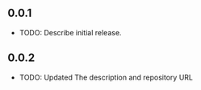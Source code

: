 ## 0.0.1

- TODO: Describe initial release.

## 0.0.2

- TODO: Updated The description and repository URL
